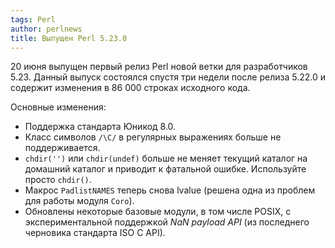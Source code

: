 ```yaml
---
tags: Perl
author: perlnews
title: Выпущен Perl 5.23.0
---
```


20 июня выпущен первый релиз Perl новой ветки для разработчиков 5.23. Данный
выпуск состоялся спустя три недели после релиза 5.22.0 и содержит изменения в
86 000 строках исходного кода.

Основные изменения:

- Поддержка стандарта Юникод 8.0.
- Класс символов `/\C/` в регулярных выражениях больше не поддерживается.
- `chdir('')` или `chdir(undef)` больше не меняет текущий каталог на домашний
  каталог и приводит к фатальной ошибке. Используйте просто `chdir()`.
- Макрос `PadlistNAMES` теперь снова lvalue (решена одна из проблем для работы
  модуля `Coro`).
- Обновлены некоторые базовые модули, в том числе POSIX, с экспериментальной
  поддержкой _NaN payload API_ (из последнего черновика стандарта ISO C API).

